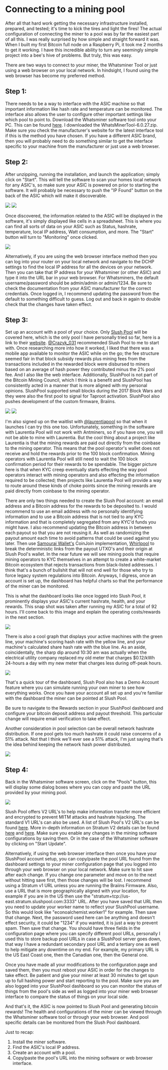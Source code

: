 # Connecting to a mining pool
After all that hard work getting the necessary infrastructure installed, prepared, and tested; it's time to kick the tires and light the fires! The actual configuration of connecting the miner to a pool was by far the easiest part of all this. I was really surprised by how simple and straight forward it was. When I built my first Bitcoin full node on a Raspberry Pi, it took me 2 months to get it working. I have this incredible ability to turn any seemingly simple project into a bee's hive of problems. But truly, this was easy.

There are two ways to connect to your miner, the Whatsminer Tool or just using a web browser on your local network. In hindsight, I found using the web browser has become my preferred method. 

## Step 1: 
There needs to be a way to interface with the ASIC machine so that important information like hash rate and temperature can be monitored. The interface also allows the user to configure other important settings like which pool to point to. Download the Whatsminer software tool onto your PC. This can be found [here](https://www.microbt.com/server/firmware.html). I downloaded the WhatsMinerTool-6.0.27.zip. Make sure you check the manufacturer's website for the latest interface tool if this is the method you have chosen. If you have a different ASIC brand, then you will probably need to do something similar to get the interface specific to your machine from the manufacturer or just use a web browser. 

## Step 2: 
After unzipping, running the installation, and launch the application; simply click on "Start". This will tell the software to scan your homes local network for any ASIC's, so make sure your ASIC is powered on prior to starting the software. It will probably be necessary  to push the "IP Found" button on the back of the ASIC which will make it discoverable.

![](assets/WhatsminerTool1.png)
![](assets/IP-Found.png)

Once discovered, the information related to the ASIC will be displayed in the software, it's simply displayed like cells in a spreadsheet. This is where you can find all sorts of data on your ASIC such as Status, hashrate, temperature, local IP address, Watt consumption, and more. The "Start" button will turn to "Monitoring" once clicked.

![](assets/WhatsminerTool2.png)

Alternatively, if you are using the web browser interface method then you can log into your router on your local network and navigate to the DCHP settings to find the local IP address for all the devices on your network. Then you can take that IP address for your Whatsminer (or other ASIC) and type it into the URL bar in your web browser. For Whatsminers, the default username/password should be admin/admin or admin/1234. Be sure to check the documentation from your ASIC manufacturer for the correct credentials. Once logged in, I recommend updating the password from the default to something difficult to guess. Log out and back in again to double check that the changes have taken effect.

## Step 3:
Set up an account with a pool of your choice. Only [Slush Pool](https://twitter.com/slush_pool) will be covered here, which is the only pool I have personally tried so far, here is a link to their [website](https://slushpool.com/). [@Crazyk_031](https://twitter.com/Crazyk_031) recommended Slush Pool to me to start with. Once researching more into how it worked, I liked that there was a mobile app available to monitor the ASIC while on the go; the fee structure seemed fair in that block subsidy rewards plus mining fees from the transactions included in the rewarded block were disbursed to miners based on an average of hash power they contributed minus the 2% pool fee. And I also like the web interface. Additionally, SlushPool is not part of the Bitcoin Mining Council, which I think is a benefit and SlushPool has consistently acted in a manner that is more aligned with my personal opinions. SlushPool supported small blocks during the 2017 Block Wars and they were also the first pool to signal for Taproot activation. SlushPool also pushes development of the custom firmware, Braiins. 

![](assets/Slushpool-fees.png)
![](assets/Slushpool-fees2.png)

I'm also signed up on the waitlist with [@laurentiapool](https://twitter.com/laurentiapool) so that when it launches I can try this one too. Unfortunately, something in the software with Laurentia Pool will not work with Antminers, so if you have one, you will not be able to mine with Laurentia. But the cool thing about a project like Laurentia is that the mining rewards are paid out directly from the coinbase to the mining operator. This means that the pool operator's wallet does not receive and hold the rewards prior to the 100 block confirmation. Mining operators with Laurentia Pool will still need to wait the 100 block confirmation period for their rewards to be spendable. The bigger picture here is that when KYC creep eventually starts effecting the way pool operators interact with mining operators and also effecting the information required to be collected; then projects like Laurentia Pool will provide a way to route around these kinds of choke points since the mining rewards are paid directly from coinbase to the mining operator. 

There are only two things needed to create the Slush Pool account: an email address and a Bitcoin address for the rewards to be deposited to. I would recommend to use an email address with no personally identifying information and to use a Bitcoin address that is not tied to any KYC information and that is completely segregated from any KYC'd funds you might have. I also recommend updating the Bitcoin address in between each payout so that you are not reusing it. As well as randomizing the payout amount each time to avoid patterns that could be used against you later. Then use [Samourai Wallet's](https://t.me/SamouraiWallet) CoinJoin implementation, [Whirlpool](https://t.me/whirlpool_trollbox) to break the deterministic links from the payout UTXO's and their origin at Slush Pool's wallet. In the near future we will see mining pools that require mining operators to KYC themselves in an attempt to create a white-market Bitcoin ecosystem that rejects transactions from black-listed addresses. I think that's a bunch of bullshit that will not end well for those who try to force legacy system regulations into Bitcoin. Anyways, I digress, once an account is set up, the dashboard has helpful charts so that the performance of the miner can be monitored. 

This is what the dashboard looks like once logged into Slush Pool, it prominently displays your ASIC's current hashrate, health, and your rewards. This snap shot was taken after running my ASIC for a total of 92 hours. I'll come back to this image and explain the operating costs/rewards in the next section.

![](assets/Slushpool-dash1.png)

There is also a cool graph that displays your active machines with the green line, your machine's scoring hash rate with the yellow line, and your machine's calculated share hash rate with the blue line. As an aside, coincidentally, the sharp dip around 10:30 am was actually when the electrical utility company replaced my old meter that charges $0.12/kWh 24-hours a day with my new meter that charges less during off-peak hours. 

![](assets/Slushpool-dash2.png)

That's a quick tour of the dashboard, Slush Pool also has a Demo Account feature where you can simulate running your own miner to see how everything works. Once you have your account all set up and you're familiar with the dashboard the miner can be pointed at Slush Pool.

Be sure to navigate to the Rewards section in your SlushPool dashboard and configure your bitcoin deposit address and payout threshold. This particular change will require email verification to take effect. 

Another consideration in pool selection can be overall network hashrate distribution. If one pool gets too much hashrate it could raise concerns of a 51% attack. Not that I think we'll ever see a 51% attack, I'm just saying that's the idea behind keeping the network hash power distributed.

![](assets/Hash-distrobution1.png)

## Step 4: 
Back in the Whatsminer software screen, click on the "Pools" button, this will display some dialog boxes where you can copy and paste the URL provided by your mining pool. 

![](assets/WhatsminerTool3.png)

Slush Pool offers V2 URL's to help make information transfer more efficient and encrypted to prevent MITM attacks and hashrate hijacking. The standard V1 URL's can also be used. A list of Slush Pool's V2 URL's can be found [here](https://help.slushpool.com/en/support/solutions/articles/77000423566). More in-depth information on Stratum V2 details can be found [here](https://insights.deribit.com/market-research/stratum-v2-migration-and-decentralization/) and [here](https://braiins.com/blog/data-privacy-and-security-for-bitcoin-miners). Make sure you enable any changes in the mining software configurations by saving them. Or in the case of the Whatsminer software by clicking on "Start Update".

Alternatively, if using the web browser interface then once you have your SlushPool account setup, you can copy/paste the pool URL found from the dashboard settings to your miner configuration page that you logged into through your web browser on your local network. Make sure to hit save after each change. If you change one parameter and move on to the next without hitting save first, then those changes will be lost. I recommend using a Stratum v1 URL unless you are running the Braiins Firmware. Also, use a URL that is more geographically aligned with your location, for example if you are in the US then use the "stratum+tcp://us-east.stratum.slushpool.com:3333" URL. After you have saved that URL then you need to update your worker name to reflect your SlushPool username. So this would look like "econoalchemist.worker1" for example. Then save that change. Next, the password used here can be anything and doesn't effect security, it could be "1234" if you wanted, it is just a way to prevent spam. Then save that change. You should have three fields in the configuration page where you can specify different pool URLs, personally I used this to store backup pool URLs in case a SlushPool server goes down, that way I have a redundant secondary pool URL and a tertiary one as well to help mitigate any downtime on my end. For example, my primary URL is the US East Coast one, then the Canadian one, then the General one. 

Once you have made all your modifications to the configuration page and saved them, then you must reboot your ASIC in order for the changes to take effect. Be patient and give your miner at least 30 minutes to get spun up to full hashing power and start reporting to the pool. Make sure you are also logged into your SlushPool dashboard so you can monitor the status of things from the pool's side as well as logged into your miner web browser interface to compare the status of things on your local side. 

And that's it, the ASIC is now pointed to Slush Pool and generating bitcoin rewards! The health and configurations of the miner can be viewed through the Whatsminer software tool or through your web browser. And pool specific details can be monitored from the Slush Pool dashboard.  

Just to recap:

1) Install the miner software.
2) Find the ASIC's local IP address.
3) Create an account with a pool.
4) Copy/paste the pool's URL into the mining software or web browser interface.

